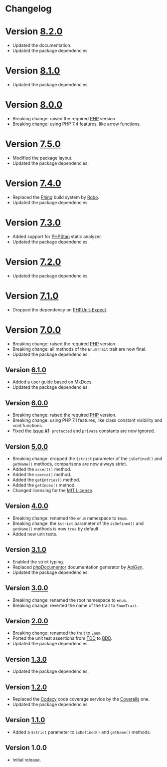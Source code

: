 # Changelog

# Version [8.2.0](https://git.belin.io/cedx/enum.php/compare/v8.1.0...v8.2.0)
- Updated the documentation.
- Updated the package dependencies.

# Version [8.1.0](https://git.belin.io/cedx/enum.php/compare/v8.0.0...v8.1.0)
- Updated the package dependencies.

# Version [8.0.0](https://git.belin.io/cedx/enum.php/compare/v7.5.0...v8.0.0)
- Breaking change: raised the required [PHP](https://www.php.net) version.
- Breaking change: using PHP 7.4 features, like arrow functions.

# Version [7.5.0](https://git.belin.io/cedx/enum.php/compare/v7.4.0...v7.5.0)
- Modified the package layout.
- Updated the package dependencies.

# Version [7.4.0](https://git.belin.io/cedx/enum.php/compare/v7.3.0...v7.4.0)
- Replaced the [Phing](https://www.phing.info) build system by [Robo](https://robo.li).
- Updated the package dependencies.

# Version [7.3.0](https://git.belin.io/cedx/enum.php/compare/v7.2.0...v7.3.0)
- Added support for [PHPStan](https://phpstan.org) static analyzer.
- Updated the package dependencies.

# Version [7.2.0](https://git.belin.io/cedx/enum.php/compare/v7.1.0...v7.2.0)
- Updated the package dependencies.

# Version [7.1.0](https://git.belin.io/cedx/enum.php/compare/v7.0.0...v7.1.0)
- Dropped the dependency on [PHPUnit-Expect](https://docs.belin.io/phpunit-expect).

# Version [7.0.0](https://git.belin.io/cedx/enum.php/compare/v6.1.0...v7.0.0)
- Breaking change: raised the required [PHP](https://www.php.net) version.
- Breaking change: all methods of the `EnumTrait` trait are now final.
- Updated the package dependencies.

## Version [6.1.0](https://git.belin.io/cedx/enum.php/compare/v6.0.0...v6.1.0)
- Added a user guide based on [MkDocs](http://www.mkdocs.org).
- Updated the package dependencies.

## Version [6.0.0](https://git.belin.io/cedx/enum.php/compare/v5.0.0...v6.0.0)
- Breaking change: raised the required [PHP](https://www.php.net) version.
- Breaking change: using PHP 7.1 features, like class constant visibility and void functions.
- Fixed the [issue #1](https://git.belin.io/cedx/enum.php/issues/1): `protected` and `private` constants are now ignored.

## Version [5.0.0](https://git.belin.io/cedx/enum.php/compare/v4.0.0...v5.0.0)
- Breaking change: dropped the `$strict` parameter of the `isDefined()` and `getName()` methods, comparisons are now always strict.
- Added the `assert()` method.
- Added the `coerce()` method.
- Added the `getEntries()` method.
- Added the `getIndex()` method.
- Changed licensing for the [MIT License](https://opensource.org/licenses/MIT).

## Version [4.0.0](https://git.belin.io/cedx/enum.php/compare/v3.1.0...v4.0.0)
- Breaking change: renamed the `enum` namespace to `Enum`.
- Breaking change: the `$strict` parameter of the `isDefined()` and `getName()` methods is now `true` by default.
- Added new unit tests.

## Version [3.1.0](https://git.belin.io/cedx/enum.php/compare/v3.0.0...v3.1.0)
- Enabled the strict typing.
- Replaced [phpDocumentor](https://www.phpdoc.org) documentation generator by [ApiGen](https://github.com/ApiGen/ApiGen).
- Updated the package dependencies.

## Version [3.0.0](https://git.belin.io/cedx/enum.php/compare/v2.0.0...v3.0.0)
- Breaking change: renamed the root namespace to `enum`.
- Breaking change: reverted the name of the trait to `EnumTrait`.

## Version [2.0.0](https://git.belin.io/cedx/enum.php/compare/v1.3.0...v2.0.0)
- Breaking change: renamed the trait to `Enum`.
- Ported the unit test assertions from [TDD](https://en.wikipedia.org/wiki/Test-driven_development) to [BDD](https://en.wikipedia.org/wiki/Behavior-driven_development).
- Updated the package dependencies.

## Version [1.3.0](https://git.belin.io/cedx/enum.php/compare/v1.2.0...v1.3.0)
- Updated the package dependencies.

## Version [1.2.0](https://git.belin.io/cedx/enum.php/compare/v1.1.0...v1.2.0)
- Replaced the [Codacy](https://www.codacy.com) code coverage service by the [Coveralls](https://coveralls.io) one.
- Updated the package dependencies.

## Version [1.1.0](https://git.belin.io/cedx/enum.php/compare/v1.0.0...v1.1.0)
- Added a `$strict` parameter to `isDefined()` and `getName()` methods.

## Version 1.0.0
- Initial release.
